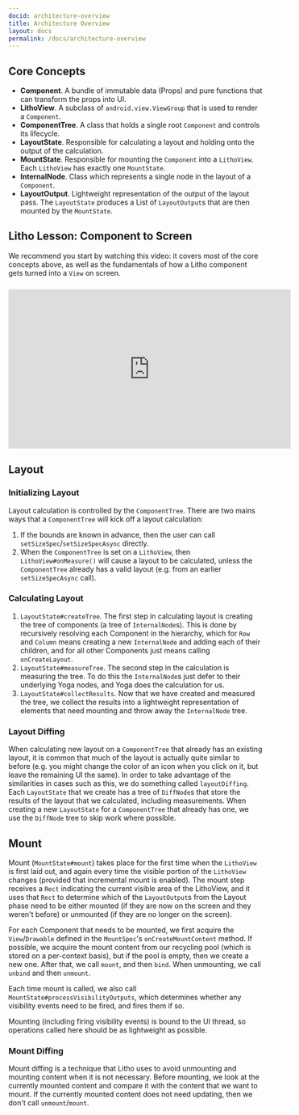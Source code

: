 ```yaml
---
docid: architecture-overview
title: Architecture Overview
layout: docs
permalink: /docs/architecture-overview
---
```


## Core Concepts

- **Component**. A bundle of immutable data (Props) and pure functions that can transform the props into UI. 
- **LithoView**. A subclass of `android.view.ViewGroup` that is used to render a `Component`. 
- **ComponentTree**. A class that holds a single root `Component` and controls its lifecycle. 
- **LayoutState**. Responsible for calculating a layout and holding onto the output of the calculation. 
- **MountState**. Responsible for mounting the `Component` into a `LithoView`. Each `LithoView` has exactly one `MountState`. 
- **InternalNode**. Class which represents a single node in the layout of a `Component`. 
- **LayoutOutput**. Lightweight representation of the output of the layout pass. The `LayoutState` produces a List of `LayoutOutput`s that are then mounted by the `MountState`. 

## Litho Lesson: Component to Screen

We recommend you start by watching this video: it covers most of the core concepts above, as well as the fundamentals of how a Litho component gets turned into a `View` on screen.

<iframe style="padding-top: 10px" width="560" height="315" src="https://www.youtube-nocookie.com/embed/t9wTHnCx5RM" frameborder="0" allow="accelerometer; autoplay; encrypted-media; gyroscope; picture-in-picture" allowfullscreen></iframe>

## Layout

### Initializing Layout
Layout calculation is controlled by the `ComponentTree`. There are two mains ways that a `ComponentTree` will kick off a layout calculation: 
1. If the bounds are known in advance, then the user can call `setSizeSpec`/`setSizeSpecAsync` directly. 
2. When the `ComponentTree` is set on a `LithoView`, then `LithoView#onMeasure()` will cause a layout to be calculated, unless the `ComponentTree` already has a valid layout (e.g. from an earlier `setSizeSpecAsync` call). 

### Calculating Layout
1. `LayoutState#createTree`. The first step in calculating layout is creating the tree of components (a tree of `InternalNode`s). This is done by recursively resolving each Component in the hierarchy, which for `Row` and `Column` means creating a new `InternalNode` and adding each of their children, and for all other Components just means calling `onCreateLayout`. 
2. `LayoutState#measureTree`. The second step in the calculation is measuring the tree. To do this the `InternalNode`s just defer to their underlying Yoga nodes, and Yoga does the calculation for us. 
3. `LayoutState#collectResults`. Now that we have created and measured the tree, we collect the results into a lightweight representation of elements that need mounting and throw away the `InternalNode` tree. 

### Layout Diffing
When calculating new layout on a `ComponentTree` that already has an existing layout, it is common that much of the layout is actually quite similar to before (e.g. you might change the color of an icon when you click on it, but leave the remaining UI the same). In order to take advantage of the similarities in cases such as this, we do something called `layoutDiffing`. Each `LayoutState` that we create has a tree of `DiffNode`s that store the results of the layout that we calculated, including measurements. When creating a new `LayoutState` for a `ComponentTree` that already has one, we use the `DiffNode` tree to skip work where possible. 

## Mount

Mount (`MountState#mount`) takes place for the first time when the `LithoView` is first laid out, and again every time the visible portion of the `LithoView` changes (provided that incremental mount is enabled). The mount step receives a `Rect` indicating the current visible area of the LithoView, and it uses that `Rect` to determine which of the `LayoutOutput`s from the Layout phase need to be either mounted (if they are now on the screen and they weren't before) or unmounted (if they are no longer on the screen). 

For each Component that needs to be mounted, we first acquire the `View`/`Drawable` defined in the `MountSpec`'s `onCreateMountContent` method. If possible, we acquire the mount content from our recycling pool (which is stored on a per-context basis), but if the pool is empty, then we create a new one. After that, we call `mount`, and then `bind`. When unmounting, we call `unbind` and then `unmount`. 

Each time mount is called, we also call `MountState#processVisibilityOutputs`, which determines whether any visibility events need to be fired, and fires them if so. 

Mounting (including firing visibility events) is bound to the UI thread, so operations called here should be as lightweight as possible.

### Mount Diffing
Mount diffing is a technique that Litho uses to avoid unmounting and mounting content when it is not necessary. Before mounting, we look at the currently mounted content and compare it with the content that we want to mount. If the currently mounted content does not need updating, then we don't call `unmount`/`mount`. 
